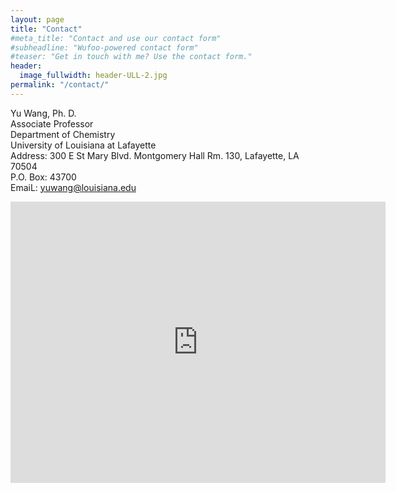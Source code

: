 ```yaml
---
layout: page
title: "Contact"
#meta_title: "Contact and use our contact form"
#subheadline: "Wufoo-powered contact form"
#teaser: "Get in touch with me? Use the contact form."
header:
  image_fullwidth: header-ULL-2.jpg
permalink: "/contact/"
---
```


Yu Wang, Ph. D.  
Associate Professor  
Department of Chemistry  
University of Louisiana at Lafayette  
Address: 300 E St Mary Blvd. Montgomery Hall Rm. 130, Lafayette, LA 70504  
P.O. Box: 43700  
EmaiL: yuwang@louisiana.edu  

<iframe src="https://www.google.com/maps/embed?pb=!1m18!1m12!1m3!1d3447.8516029411553!2d-92.02268368440589!3d30.2127826175545!2m3!1f0!2f0!3f0!3m2!1i1024!2i768!4f13.1!3m3!1m2!1s0x86249c8cd2c1bc63%3A0x37fe0f1ab67035f3!2s300%20E%20St%20Mary%20Blvd%2C%20Lafayette%2C%20LA%2070503!5e0!3m2!1sen!2sus!4v1640629198741!5m2!1sen!2sus" width="600" height="450" style="border:0;" allowfullscreen="" loading="lazy"></iframe>